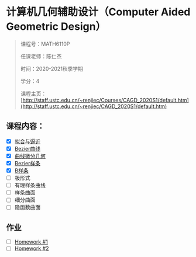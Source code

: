 # 计算机几何辅助设计（Computer Aided Geometric Design）

>课程号：MATH6110P
>
>任课老师：陈仁杰
>
>时间：2020-2021秋季学期
>
>学分：4
>
>课程主页：[http://staff.ustc.edu.cn/~renjiec/Courses/CAGD_2020S1/default.htm](http://staff.ustc.edu.cn/~renjiec/CAGD_2020S1/default.htm) 

## 课程内容：

- [x] [拟合与逼近](https://github.com/Chaphlagical/Course/blob/main/CAGD/Note/CAGD(1)%E6%8F%92%E5%80%BC%E4%B8%8E%E9%80%BC%E8%BF%91.pdf)
- [x] [Bezier曲线](https://github.com/Chaphlagical/Course/blob/main/CAGD/Note/CAGD(2)Bezier%E6%9B%B2%E7%BA%BF.pdf)
- [x] [曲线微分几何](https://github.com/Chaphlagical/Course/blob/main/CAGD/Note/CAGD(3)%E6%9B%B2%E7%BA%BF%E5%BE%AE%E5%88%86%E5%87%A0%E4%BD%95.pdf)
- [x] [Bezier样条](https://github.com/Chaphlagical/Course/blob/main/CAGD/Note/CAGD(4)Bezier%E6%A0%B7%E6%9D%A1.pdf)
- [x] [B样条](https://github.com/Chaphlagical/Course/blob/main/CAGD/Note/CAGD(5)B%E6%A0%B7%E6%9D%A1.pdf)
- [ ] 极形式
- [ ] 有理样条曲线
- [ ] 样条曲面
- [ ] 细分曲面
- [ ] 隐函数曲面

## 作业

- [ ] [Homework #1](https://github.com/Chaphlagical/Course/tree/main/CAGD/Homework/hw1)
- [ ] [Homework #2]((https://github.com/Chaphlagical/Course/tree/main/CAGD/Homework/hw2))